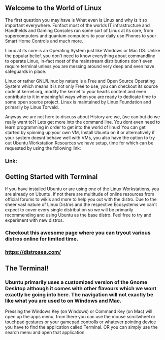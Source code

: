 ## Welcome to the World of Linux

The first question you may have is What even is Linux and why is it so important everywhere. Funfact most of the worlds IT infrastructure and Handhelds and Gaming Consoles run some sort of Linux at its core, from supercomputers and quantum computers to your daily use Phones to your Smart Home Controls and much more.

Linux at its core is an Operating System just like Windows or Mac OS. Unlike the popular belief, you don't need to know everything about commandline to operate Linux, in-fact most of the mainstream distributions don't even require terminal unless you are messing around very deep and even have safeguards in place.

Linux or rather GNU/Linux by nature is a Free and Open Source Operating System which means it is not only Free to use, you can checkout its source code at kernel.org, modify the kernel to your hearts content and even contribute to it in meaningful ways when you are ready to dedicate time to some open source project. Linux is maintained by Linux Foundation and primarily by Linus Torvald.

Anyway we are not here to discuss about History are we, (we can but do we really want to?) Lets get more into the command line. You dont even need to learn programming in order to get into the world of linux! You can get started by spinning up your own VM, Install Ubuntu on it or alternatively if your system doesnt behave well with VMs, you also have the option to try out Ubuntu Workstation Resources we have setup, time for which can be requested by using the following link:

### Link:

## Getting Started with Terminal

If you have installed Ubuntu or are using one of the Linux Workstations, you are already on Ubuntu. If not there are multitude of online resources from official forums to wikis and more to help you out with the distro. Due to the sheer vast nature of Linux Distros and the respective Ecosystems we can't expect to cover every single distribution so we will be primarily recommending and using Ubuntu as the base distro. Feel free to try and experiment with new distros.

### Checkout this awesome page where you can tryout various distros online for limited time. 

### https://distrosea.com/

## The Terminal!

### Ubuntu primarily uses a customized version of the Gnome Desktop although it comes with other flavours which we wont exactly be going into here. The navigation will not exactly be like what you are used to on Windows and Mac. 

Pressing the Windows Key (on Windows) or Command Key (on Mac) will open up the apps menu, from there you can use the mouse scrollwheel or touchpad gestures or your gamepad controlls or whatever pointing device you have to find the application called Terminal. OR you can simply use the search menu and open that application.
